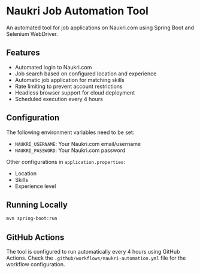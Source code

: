 # Naukri Job Automation Tool

An automated tool for job applications on Naukri.com using Spring Boot and Selenium WebDriver.

## Features

- Automated login to Naukri.com
- Job search based on configured location and experience
- Automatic job application for matching skills
- Rate limiting to prevent account restrictions
- Headless browser support for cloud deployment
- Scheduled execution every 4 hours

## Configuration

The following environment variables need to be set:
- `NAUKRI_USERNAME`: Your Naukri.com email/username
- `NAUKRI_PASSWORD`: Your Naukri.com password

Other configurations in `application.properties`:
- Location
- Skills
- Experience level

## Running Locally

```bash
mvn spring-boot:run
```

## GitHub Actions

The tool is configured to run automatically every 4 hours using GitHub Actions. Check the `.github/workflows/naukri-automation.yml` file for the workflow configuration.

